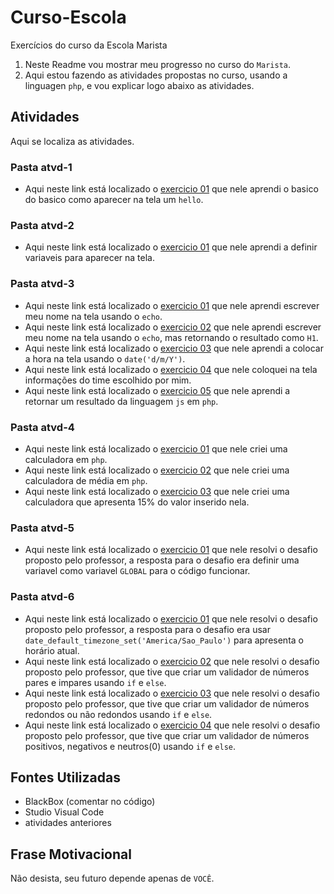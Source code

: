 # Curso-Escola
Exercícios do curso da Escola Marista


1. Neste Readme vou mostrar meu progresso no curso do `Marista`.
2. Aqui estou fazendo as atividades propostas no curso, usando a linguagen `php`, e vou explicar logo abaixo as atividades.


Atividades
-------

Aqui se localiza as atividades.

### Pasta atvd-1
* Aqui neste link está localizado o [exercicio 01](https://caiotico.github.io/atividades-php/atvd-1/atvd-1.php) que nele aprendi o basico do basico como aparecer na tela um `hello`.<br>
### Pasta atvd-2
* Aqui neste link está localizado o [exercicio 01](https://caiotico.github.io/atividades-php/atvd-2/atvd-1.php) que nele aprendi a definir variaveis para aparecer na tela.<br>
### Pasta atvd-3
* Aqui neste link está localizado o [exercicio 01](https://caiotico.github.io/atividades-php/atvd-3/atvd-1.php) que nele aprendi escrever meu nome na tela usando o `echo`.<br>
* Aqui neste link está localizado o [exercicio 02](https://caiotico.github.io/atividades-php/atvd-3/atvd-2.php) que nele aprendi escrever meu nome na tela usando o `echo`, mas retornando o resultado como `H1`.<br>
* Aqui neste link está localizado o [exercicio 03](https://caiotico.github.io/atividades-php/atvd-3/atvd-3.php) que nele aprendi a colocar a hora na tela usando o `date('d/m/Y')`.<br>
* Aqui neste link está localizado o [exercicio 04](https://caiotico.github.io/atividades-php/atvd-3/atvd-4.php) que nele coloquei na tela informações do time escolhido por mim.<br>
* Aqui neste link está localizado o [exercicio 05](https://caiotico.github.io/atividades-php/atvd-3/atvd-5.php) que nele aprendi a retornar um resultado da linguagem `js` em `php`.<br>
### Pasta atvd-4
* Aqui neste link está localizado o [exercicio 01](https://caiotico.github.io/atividades-php/atvd-4/atvd-1.php) que nele criei uma calculadora em `php`.<br>
* Aqui neste link está localizado o [exercicio 02](https://caiotico.github.io/atividades-php/atvd-4/atvd-2.php) que nele criei uma calculadora de média em `php`.<br>
* Aqui neste link está localizado o [exercicio 03](https://caiotico.github.io/atividades-php/atvd-4/atvd-3.php) que nele criei uma calculadora que apresenta 15% do valor inserido nela.<br>
### Pasta atvd-5
* Aqui neste link está localizado o [exercicio 01](https://caiotico.github.io/atividades-php/atvd-5/atvd-1.php) que nele resolvi o desafio proposto pelo professor, a resposta para o desafio era definir uma variavel como variavel `GLOBAL` para o código funcionar.<br>
### Pasta atvd-6
* Aqui neste link está localizado o [exercicio 01](https://caiotico.github.io/atividades-php/atvd-6/atvd-1.php) que nele resolvi o desafio proposto pelo professor, a resposta para o desafio era usar `date_default_timezone_set('America/Sao_Paulo')` para apresenta o horário atual.<br>
* Aqui neste link está localizado o [exercicio 02](https://caiotico.github.io/atividades-php/atvd-6/atvd-2.php) que nele resolvi o desafio proposto pelo professor, que tive que criar um validador de números pares e impares usando `if` e `else`.<br>
* Aqui neste link está localizado o [exercicio 03](https://caiotico.github.io/atividades-php/atvd-6/atvd-3.php) que nele resolvi o desafio proposto pelo professor, que tive que criar um validador de números redondos ou não redondos usando `if` e `else`.<br>
* Aqui neste link está localizado o [exercicio 04](https://caiotico.github.io/atividades-php/atvd-6/atvd-4.php) que nele resolvi o desafio proposto pelo professor, que tive que criar um validador de números positivos, negativos e neutros(0) usando `if` e `else`.<br>


## Fontes Utilizadas
 * BlackBox (comentar no código)
 * Studio Visual Code
 * atividades anteriores

Frase Motivacional
-----

Não desista, seu futuro depende apenas de `VOCÊ`.
